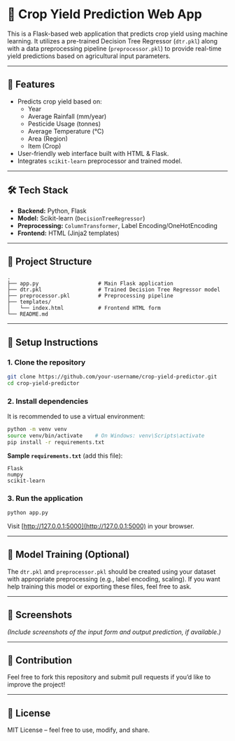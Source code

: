 # 🌾 Crop Yield Prediction Web App

This is a Flask-based web application that predicts crop yield using machine learning. It utilizes a pre-trained Decision Tree Regressor (`dtr.pkl`) along with a data preprocessing pipeline (`preprocessor.pkl`) to provide real-time yield predictions based on agricultural input parameters.

---

## 🚀 Features

- Predicts crop yield based on:
  - Year
  - Average Rainfall (mm/year)
  - Pesticide Usage (tonnes)
  - Average Temperature (°C)
  - Area (Region)
  - Item (Crop)
- User-friendly web interface built with HTML & Flask.
- Integrates `scikit-learn` preprocessor and trained model.

---

## 🛠️ Tech Stack

- **Backend:** Python, Flask
- **Model:** Scikit-learn (`DecisionTreeRegressor`)
- **Preprocessing:** `ColumnTransformer`, Label Encoding/OneHotEncoding
- **Frontend:** HTML (Jinja2 templates)

---

## 📁 Project Structure

```
.
├── app.py                   # Main Flask application
├── dtr.pkl                  # Trained Decision Tree Regressor model
├── preprocessor.pkl         # Preprocessing pipeline
├── templates/
│   └── index.html           # Frontend HTML form
└── README.md
```

---

## 🔧 Setup Instructions

### 1. Clone the repository

```bash
git clone https://github.com/your-username/crop-yield-predictor.git
cd crop-yield-predictor
```

### 2. Install dependencies

It is recommended to use a virtual environment:

```bash
python -m venv venv
source venv/bin/activate    # On Windows: venv\Scripts\activate
pip install -r requirements.txt
```

**Sample `requirements.txt`** (add this file):

```
Flask
numpy
scikit-learn
```

### 3. Run the application

```bash
python app.py
```

Visit [http://127.0.0.1:5000](http://127.0.0.1:5000) in your browser.

---

## 🧠 Model Training (Optional)

The `dtr.pkl` and `preprocessor.pkl` should be created using your dataset with appropriate preprocessing (e.g., label encoding, scaling). If you want help training this model or exporting these files, feel free to ask.

---

## 📸 Screenshots

*(Include screenshots of the input form and output prediction, if available.)*

---

## 🙌 Contribution

Feel free to fork this repository and submit pull requests if you’d like to improve the project!

---

## 📄 License

MIT License – feel free to use, modify, and share.
